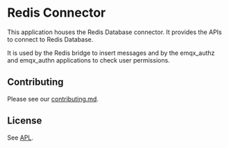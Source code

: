 # Redis Connector

This application houses the Redis Database connector.
It provides the APIs to connect to Redis Database.

It is used by the Redis bridge to insert messages and by the emqx_authz and
emqx_authn applications to check user permissions.

## Contributing

Please see our [contributing.md](../../CONTRIBUTING.md).

## License

See [APL](./APL.txt).
